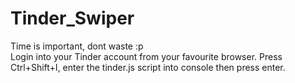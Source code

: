 # Tinder_Swiper
Time is important, dont waste :p  
Login into your Tinder account from your favourite browser. Press Ctrl+Shift+I, enter the tinder.js script into console then press enter.
  
